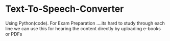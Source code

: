 # Text-To-Speech-Converter
Using Python(code). For Exam Preparation ....its hard to study through each line we can use this for hearing the content directly by uploading e-books or PDFs
